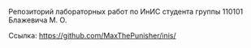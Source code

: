 Репозиторий лабораторных работ по ИнИС студента группы 110101 Блажевича М. О.

Ссылка: https://github.com/MaxThePunisher/inis/
